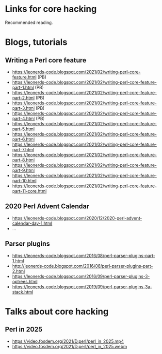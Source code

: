 # Links for core hacking

Recommended reading.

# Blogs, tutorials

## Writing a Perl core feature

* <https://leonerds-code.blogspot.com/2021/02/writing-perl-core-feature.html> (PB)
* <https://leonerds-code.blogspot.com/2021/02/writing-perl-core-feature-part-1.html> (PB)
* <https://leonerds-code.blogspot.com/2021/02/writing-perl-core-feature-part-2.html> (PB)
* <https://leonerds-code.blogspot.com/2021/02/writing-perl-core-feature-part-3.html> (PB)
* <https://leonerds-code.blogspot.com/2021/02/writing-perl-core-feature-part-4.html> (PB)
* <https://leonerds-code.blogspot.com/2021/02/writing-perl-core-feature-part-5.html>
* <https://leonerds-code.blogspot.com/2021/02/writing-perl-core-feature-part-6.html>
* <https://leonerds-code.blogspot.com/2021/02/writing-perl-core-feature-part-7.html>
* <https://leonerds-code.blogspot.com/2021/02/writing-perl-core-feature-part-8.html>
* <https://leonerds-code.blogspot.com/2021/02/writing-perl-core-feature-part-9.html>
* <https://leonerds-code.blogspot.com/2021/02/writing-perl-core-feature-part-10.html>
* <https://leonerds-code.blogspot.com/2021/02/writing-perl-core-feature-part-11-core.html>

## 2020 Perl Advent Calendar

* <https://leonerds-code.blogspot.com/2020/12/2020-perl-advent-calendar-day-1.html>
* ...

## Parser plugins

* <https://leonerds-code.blogspot.com/2016/08/perl-parser-plugins-part-1.html>
* <http://leonerds-code.blogspot.com/2016/08/perl-parser-plugins-part-2.html>
* <https://leonerds-code.blogspot.com/2016/09/perl-parser-plugins-3-optrees.html>
* <https://leonerds-code.blogspot.com/2019/09/perl-parser-plugins-3a-stack.html>

# Talks about core hacking

## Perl in 2025

* <https://video.fosdem.org/2021/D.perl/perl_in_2025.mp4>
* <https://video.fosdem.org/2021/D.perl/perl_in_2025.webm>


